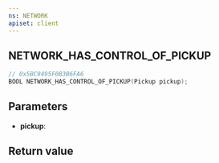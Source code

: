 ```yaml
---
ns: NETWORK
apiset: client
---
```

## NETWORK_HAS_CONTROL_OF_PICKUP

```c
// 0x5BC9495F0B3B6FA6
BOOL NETWORK_HAS_CONTROL_OF_PICKUP(Pickup pickup);
```


## Parameters
* **pickup**:

## Return value